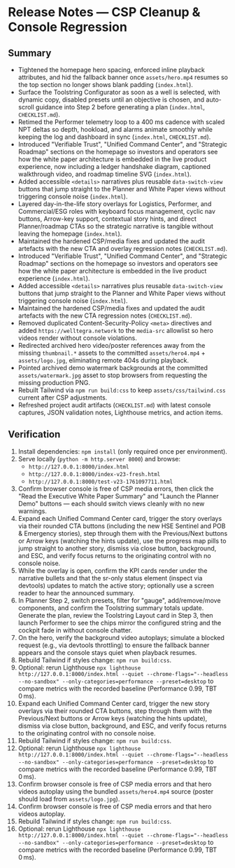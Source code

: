# Release Notes — CSP Cleanup & Console Regression

## Summary

- Tightened the homepage hero spacing, enforced inline playback attributes, and hid the fallback banner once `assets/hero.mp4` resumes so the top section no longer shows blank padding (`index.html`).
- Surface the Toolstring Configurator as soon as a well is selected, with dynamic copy, disabled presets until an objective is chosen, and auto-scroll guidance into Step 2 before generating a plan (`index.html`, `CHECKLIST.md`).
- Retimed the Performer telemetry loop to a 400&nbsp;ms cadence with scaled NPT deltas so depth, hookload, and alarms animate smoothly while keeping the log and dashboard in sync (`index.html`, `CHECKLIST.md`).
- Introduced "Verifiable Trust", "Unified Command Center", and "Strategic Roadmap" sections on the homepage so investors and operators see how the white paper architecture is embedded in the live product experience, now including a ledger handshake diagram, captioned walkthrough video, and roadmap timeline SVG (`index.html`).
- Added accessible `<details>` narratives plus reusable `data-switch-view` buttons that jump straight to the Planner and White Paper views without triggering console noise (`index.html`).
- Layered day-in-the-life story overlays for Logistics, Performer, and Commercial/ESG roles with keyboard focus management, cyclic nav buttons, Arrow-key support, contextual story hints, and direct Planner/roadmap CTAs so the strategic narrative is tangible without leaving the homepage (`index.html`).
- Maintained the hardened CSP/media fixes and updated the audit artefacts with the new CTA and overlay regression notes (`CHECKLIST.md`).
- Introduced "Verifiable Trust", "Unified Command Center", and "Strategic Roadmap" sections on the homepage so investors and operators see how the white paper architecture is embedded in the live product experience (`index.html`).
- Added accessible `<details>` narratives plus reusable `data-switch-view` buttons that jump straight to the Planner and White Paper views without triggering console noise (`index.html`).
- Maintained the hardened CSP/media fixes and updated the audit artefacts with the new CTA regression notes (`CHECKLIST.md`).
- Removed duplicated Content-Security-Policy `<meta>` directives and added `https://welltegra.network` to the `media-src` allowlist so hero videos render without console violations.
- Redirected archived hero video/poster references away from the missing `thumbnail.*` assets to the committed `assets/hero4.mp4` + `assets/logo.jpg`, eliminating remote 404s during playback.
- Pointed archived demo watermark backgrounds at the committed `assets/watermark.jpg` asset to stop browsers from requesting the missing production PNG.
- Rebuilt Tailwind via `npm run build:css` to keep `assets/css/tailwind.css` current after CSP adjustments.
- Refreshed project audit artifacts (`CHECKLIST.md`) with latest console captures, JSON validation notes, Lighthouse metrics, and action items.

## Verification

1. Install dependencies: `npm install` (only required once per environment).
2. Serve locally (`python -m http.server 8000`) and browse:
   - `http://127.0.0.1:8000/index.html`
   - `http://127.0.0.1:8000/index-v23-fresh.html`
   - `http://127.0.0.1:8000/test-v23-1761097711.html`
3. Confirm browser console is free of CSP media errors, then click the "Read the Executive White Paper Summary" and "Launch the Planner Demo" buttons — each should switch views cleanly with no new warnings.
4. Expand each Unified Command Center card, trigger the story overlays via their rounded CTA buttons (including the new HSE Sentinel and POB & Emergency stories), step through them with the Previous/Next buttons or Arrow keys (watching the hints update), use the progress map pills to jump straight to another story, dismiss via close button, background, and ESC, and verify focus returns to the originating control with no console noise.
5. While the overlay is open, confirm the KPI cards render under the narrative bullets and that the sr-only status element (inspect via devtools) updates to match the active story; optionally use a screen reader to hear the announced summary.
6. In Planner Step 2, switch presets, filter for "gauge", add/remove/move components, and confirm the Toolstring summary totals update. Generate the plan, review the Toolstring Layout card in Step 3, then launch Performer to see the chips mirror the configured string and the cockpit fade in without console chatter.
7. On the hero, verify the background video autoplays; simulate a blocked request (e.g., via devtools throttling) to ensure the fallback banner appears and the console stays quiet when playback resumes.
8. Rebuild Tailwind if styles change: `npm run build:css`.
9. Optional: rerun Lighthouse `npx lighthouse http://127.0.0.1:8000/index.html --quiet --chrome-flags="--headless --no-sandbox" --only-categories=performance --preset=desktop` to compare metrics with the recorded baseline (Performance 0.99, TBT 0 ms).
4. Expand each Unified Command Center card, trigger the new story overlays via their rounded CTA buttons, step through them with the Previous/Next buttons or Arrow keys (watching the hints update), dismiss via close button, background, and ESC, and verify focus returns to the originating control with no console noise.
5. Rebuild Tailwind if styles change: `npm run build:css`.
6. Optional: rerun Lighthouse `npx lighthouse http://127.0.0.1:8000/index.html --quiet --chrome-flags="--headless --no-sandbox" --only-categories=performance --preset=desktop` to compare metrics with the recorded baseline (Performance 0.99, TBT 0 ms).
3. Confirm browser console is free of CSP media errors and that hero videos autoplay using the bundled `assets/hero4.mp4` source (poster should load from `assets/logo.jpg`).
3. Confirm browser console is free of CSP media errors and that hero videos autoplay.
4. Rebuild Tailwind if styles change: `npm run build:css`.
5. Optional: rerun Lighthouse `npx lighthouse http://127.0.0.1:8000/index.html --quiet --chrome-flags="--headless --no-sandbox" --only-categories=performance --preset=desktop` to compare metrics with the recorded baseline (Performance 0.99, TBT 0 ms).
